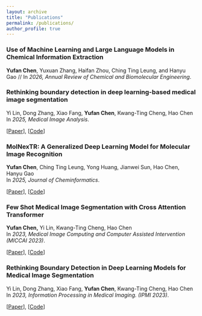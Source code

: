 ```yaml
---
layout: archive
title: "Publications"
permalink: /publications/
author_profile: true
---
```


### Use of Machine Learning and Large Language Models in Chemical Information Extraction
**Yufan Chen**, Yuxuan Zhang, Haifan Zhou, Ching Ting Leung, and Hanyu Gao //
In *2026, Annual Review of Chemical and Biomolecular Engineering*.

### Rethinking boundary detection in deep learning-based medical image segmentation
Yi Lin, Dong Zhang, Xiao Fang, **Yufan Chen**, Kwang-Ting Cheng, Hao Chen  
In *2025, Medical Image Analysis*.

[[Paper](https://www.sciencedirect.com/science/article/pii/S1361841525001628)], [[Code](https://github.com/CYF2000127/CTO)]

### MolNexTR: A Generalized Deep Learning Model for Molecular Image Recognition
**Yufan Chen**, Ching Ting Leung, Yong Huang, Jianwei Sun, Hao Chen, Hanyu Gao  
In *2025, Journal of Cheminformatics*.

[[Paper](https://jcheminf.biomedcentral.com/articles/10.1186/s13321-024-00926-w)], [[Code](https://github.com/CYF2000127/MolNexTR)]

### Few Shot Medical Image Segmentation with Cross Attention Transformer
**Yufan Chen,** Yi Lin, Kwang-Ting Cheng, Hao Chen  
In *2023, Medical Image Computing and Computer Assisted Intervention (MICCAI 2023)*.

[[Paper](https://link.springer.com/chapter/10.1007/978-3-031-43895-0_22)], [[Code](https://github.com/hust-linyi/CAT-Net)]

### Rethinking Boundary Detection in Deep Learning Models for Medical Image Segmentation
Yi Lin, Dong Zhang, Xiao Fang, **Yufan Chen**, Kwang-Ting Cheng, Hao Chen  
In *2023, Information Processing in Medical Imaging. (IPMI 2023)*.

[[Paper](https://link.springer.com/chapter/10.1007/978-3-031-34048-2_56)], [[Code](https://github.com/CYF2000127/CTO)]

